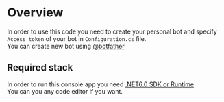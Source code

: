 # Overview
In order to use this code you need to create your personal bot and specify `Access token` of your bot in `Configuration.cs` file. \
You can create new bot using [@botfather](https://t.me/botfather)

## Required stack
In order to run this console app you need [.NET6.0 SDK or Runtime](https://dotnet.microsoft.com/download/dotnet/6.0) \
You can you any code editor if you want. 
